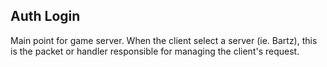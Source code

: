 ## Auth Login
Main point for game server. When the client select a server (ie. Bartz), this is
the packet or handler responsible for managing the client's request.
